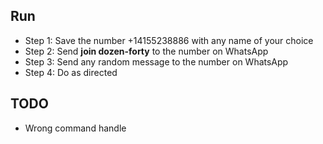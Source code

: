 ## Run
* Step 1: Save the number +14155238886 with any name of your choice
* Step 2: Send **join dozen-forty** to the number on WhatsApp
* Step 3: Send any random message to the number on WhatsApp
* Step 4: Do as directed

## TODO
* Wrong command handle